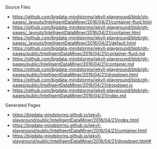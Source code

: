 Source Files
* https://github.com/bigdata-mindstorms/jekyll-playground/blob/gh-pages/_layouts/IntelligentDataMiner/2016/04/21/container-fluid.html
* https://github.com/bigdata-mindstorms/jekyll-playground/blob/gh-pages/_layouts/IntelligentDataMiner/2016/04/21/container.html
* https://github.com/bigdata-mindstorms/jekyll-playground/blob/gh-pages/_layouts/IntelligentDataMiner/2016/04/21/default.html
* https://github.com/bigdata-mindstorms/jekyll-playground/blob/gh-pages/public/IntelligentDataMiner/2016/04/21/container-fluid.md
* https://github.com/bigdata-mindstorms/jekyll-playground/blob/gh-pages/public/IntelligentDataMiner/2016/04/21/container.md
* https://github.com/bigdata-mindstorms/jekyll-playground/blob/gh-pages/public/IntelligentDataMiner/2016/04/21/dropdown.html
* https://github.com/bigdata-mindstorms/jekyll-playground/blob/gh-pages/public/IntelligentDataMiner/2016/04/21/dropdown.js
* https://github.com/bigdata-mindstorms/jekyll-playground/blob/gh-pages/public/IntelligentDataMiner/2016/04/21/index.md

Generated Pages
* https://bigdata-mindstorms.github.io/jekyll-playground/public/IntelligentDataMiner/2016/04/21/index.html
* https://bigdata-mindstorms.github.io/jekyll-playground/public/IntelligentDataMiner/2016/04/21/container.html
* https://bigdata-mindstorms.github.io/jekyll-playground/public/IntelligentDataMiner/2016/04/21/dropdown.html#

